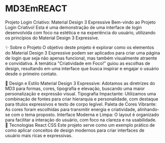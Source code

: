 # MD3EmREACT

Projeto Login Criativo: Material Design 3 Expressive
Bem-vindo ao Projeto Login Criativo! Esta é uma demonstração de uma interface de login desenvolvida com foco na estética e na experiência do usuário, utilizando os princípios do Material Design 3 Expressive.

✨ Sobre o Projeto
O objetivo deste projeto é explorar como os elementos do Material Design 3 Expressive podem ser aplicados para criar uma página de login que seja não apenas funcional, mas também visualmente atraente e convidativa. A temática "Criatividade em Foco!" guiou as escolhas de design, resultando em uma interface que busca inspirar e engajar o usuário desde o primeiro contato.

🎨 Design e Estilo
Material Design 3 Expressive: Adotamos as diretrizes do MD3 para formas, cores, tipografia e elevação, buscando uma maior personalização e expressão visual.
Tipografia Impactante: Utilizamos uma combinação de fontes para criar hierarquia e personalidade, com destaque para títulos expressivos e texto de corpo legível.
Paleta de Cores Vibrante: As cores foram escolhidas para transmitir energia e criatividade, alinhando-se com o tema proposto.
Interface Moderna e Limpa: O layout é organizado para facilitar a interação do usuário, com foco na clareza e na usabilidade.
🚀 Tecnologias
React
CSS
Este projeto serve como um exemplo prático de como aplicar conceitos de design modernos para criar interfaces de usuário mais ricas e expressivas.